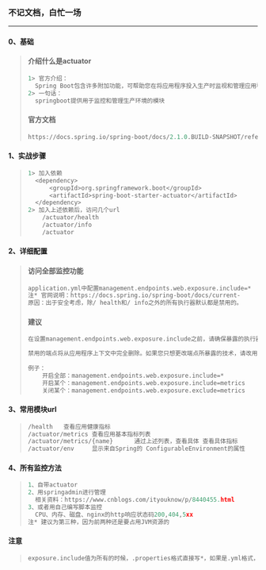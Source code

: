 ### 不记文档，白忙一场

------

#### 0、基础

> #### 介绍什么是actuator
>
> ```python
> 1> 官方介绍：
> 	Spring Boot包含许多附加功能，可帮助您在将应用程序投入生产时监视和管理应用程序。 可以选择使用	HTTP端点或JMX来管理和监控您的应用程序，自动应用于审计，健康和指标收集;
> 2> 一句话：
> 	springboot提供用于监控和管理生产环境的模块
> ```
>
> #### 官方文档
>
> ```python
> https://docs.spring.io/spring-boot/docs/2.1.0.BUILD-SNAPSHOT/reference/htmlsingle/#production-ready
> ```

#### 1、实战步骤

> ```python
> 1> 加入依赖
> 	<dependency>  
> 		<groupId>org.springframework.boot</groupId>  
> 		<artifactId>spring-boot-starter-actuator</artifactId>  
> 	</dependency> 
> 2> 加入上述依赖后，访问几个url
>     /actuator/health
>     /actuator/info
>     /actuator
> ```

#### 2、详细配置

> #### 访问全部监控功能
>
> ```python
> application.yml中配置management.endpoints.web.exposure.include=*
> 注* 官网说明：https://docs.spring.io/spring-boot/docs/current-								SNAPSHOT/reference/htmlsingle/#boot-features-security-actuator
> 原因：出于安全考虑，除/ health和/ info之外的所有执行器默认都是禁用的。 							management.endpoints.web.exposure.include属性可用于启用执行器
> ```
>
> #### 建议
>
> ```python
> 在设置management.endpoints.web.exposure.include之前，请确保暴露的执行器不包含敏感信息和/或通过将其放置在防火墙进行控制，不对外进行使用
> 
> 禁用的端点将从应用程序上下文中完全删除。如果您只想更改端点所暴露的技术，请改用 include和exclude属性 
> 		
> 例子：
>     开启全部：management.endpoints.web.exposure.include=*
>     开启某个：management.endpoints.web.exposure.include=metrics
>     关闭某个：management.endpoints.web.exposure.exclude=metrics
> ```

#### 3、常用模块url

> ```python
> /health 	查看应用健康指标
> /actuator/metrics	查看应用基本指标列表
> /actuator/metrics/{name}		通过上述列表，查看具体 查看具体指标
> /actuator/env		显示来自Spring的 ConfigurableEnvironment的属性
> ```

#### 4、所有监控方法

> ```python
> 1、自带actuator
> 2、用springadmin进行管理
> 	相关资料：https://www.cnblogs.com/ityouknow/p/8440455.html
> 3、或者用自己编写脚本监控
> 	CPU、内存、磁盘、nginx的http响应状态码200,404,5xx 
> 注* 建议为第三种，因为前两种还是要占用JVM资源的
> ```

#### 注意

> ```python
> exposure.include值为所有的时候，.properties格式直接写*，如果是.yml格式，则需要写"*"，如果不加双引号会报错。
> ```